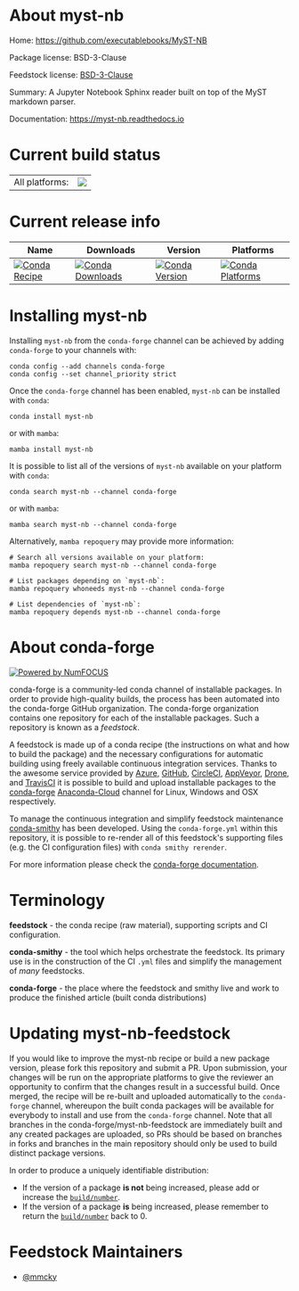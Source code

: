 About myst-nb
=============

Home: https://github.com/executablebooks/MyST-NB

Package license: BSD-3-Clause

Feedstock license: [BSD-3-Clause](https://github.com/conda-forge/myst-nb-feedstock/blob/main/LICENSE.txt)

Summary: A Jupyter Notebook Sphinx reader built on top of the MyST markdown parser.

Documentation: https://myst-nb.readthedocs.io

Current build status
====================


<table><tr><td>All platforms:</td>
    <td>
      <a href="https://dev.azure.com/conda-forge/feedstock-builds/_build/latest?definitionId=10607&branchName=main">
        <img src="https://dev.azure.com/conda-forge/feedstock-builds/_apis/build/status/myst-nb-feedstock?branchName=main">
      </a>
    </td>
  </tr>
</table>

Current release info
====================

| Name | Downloads | Version | Platforms |
| --- | --- | --- | --- |
| [![Conda Recipe](https://img.shields.io/badge/recipe-myst--nb-green.svg)](https://anaconda.org/conda-forge/myst-nb) | [![Conda Downloads](https://img.shields.io/conda/dn/conda-forge/myst-nb.svg)](https://anaconda.org/conda-forge/myst-nb) | [![Conda Version](https://img.shields.io/conda/vn/conda-forge/myst-nb.svg)](https://anaconda.org/conda-forge/myst-nb) | [![Conda Platforms](https://img.shields.io/conda/pn/conda-forge/myst-nb.svg)](https://anaconda.org/conda-forge/myst-nb) |

Installing myst-nb
==================

Installing `myst-nb` from the `conda-forge` channel can be achieved by adding `conda-forge` to your channels with:

```
conda config --add channels conda-forge
conda config --set channel_priority strict
```

Once the `conda-forge` channel has been enabled, `myst-nb` can be installed with `conda`:

```
conda install myst-nb
```

or with `mamba`:

```
mamba install myst-nb
```

It is possible to list all of the versions of `myst-nb` available on your platform with `conda`:

```
conda search myst-nb --channel conda-forge
```

or with `mamba`:

```
mamba search myst-nb --channel conda-forge
```

Alternatively, `mamba repoquery` may provide more information:

```
# Search all versions available on your platform:
mamba repoquery search myst-nb --channel conda-forge

# List packages depending on `myst-nb`:
mamba repoquery whoneeds myst-nb --channel conda-forge

# List dependencies of `myst-nb`:
mamba repoquery depends myst-nb --channel conda-forge
```


About conda-forge
=================

[![Powered by
NumFOCUS](https://img.shields.io/badge/powered%20by-NumFOCUS-orange.svg?style=flat&colorA=E1523D&colorB=007D8A)](https://numfocus.org)

conda-forge is a community-led conda channel of installable packages.
In order to provide high-quality builds, the process has been automated into the
conda-forge GitHub organization. The conda-forge organization contains one repository
for each of the installable packages. Such a repository is known as a *feedstock*.

A feedstock is made up of a conda recipe (the instructions on what and how to build
the package) and the necessary configurations for automatic building using freely
available continuous integration services. Thanks to the awesome service provided by
[Azure](https://azure.microsoft.com/en-us/services/devops/), [GitHub](https://github.com/),
[CircleCI](https://circleci.com/), [AppVeyor](https://www.appveyor.com/),
[Drone](https://cloud.drone.io/welcome), and [TravisCI](https://travis-ci.com/)
it is possible to build and upload installable packages to the
[conda-forge](https://anaconda.org/conda-forge) [Anaconda-Cloud](https://anaconda.org/)
channel for Linux, Windows and OSX respectively.

To manage the continuous integration and simplify feedstock maintenance
[conda-smithy](https://github.com/conda-forge/conda-smithy) has been developed.
Using the ``conda-forge.yml`` within this repository, it is possible to re-render all of
this feedstock's supporting files (e.g. the CI configuration files) with ``conda smithy rerender``.

For more information please check the [conda-forge documentation](https://conda-forge.org/docs/).

Terminology
===========

**feedstock** - the conda recipe (raw material), supporting scripts and CI configuration.

**conda-smithy** - the tool which helps orchestrate the feedstock.
                   Its primary use is in the construction of the CI ``.yml`` files
                   and simplify the management of *many* feedstocks.

**conda-forge** - the place where the feedstock and smithy live and work to
                  produce the finished article (built conda distributions)


Updating myst-nb-feedstock
==========================

If you would like to improve the myst-nb recipe or build a new
package version, please fork this repository and submit a PR. Upon submission,
your changes will be run on the appropriate platforms to give the reviewer an
opportunity to confirm that the changes result in a successful build. Once
merged, the recipe will be re-built and uploaded automatically to the
`conda-forge` channel, whereupon the built conda packages will be available for
everybody to install and use from the `conda-forge` channel.
Note that all branches in the conda-forge/myst-nb-feedstock are
immediately built and any created packages are uploaded, so PRs should be based
on branches in forks and branches in the main repository should only be used to
build distinct package versions.

In order to produce a uniquely identifiable distribution:
 * If the version of a package **is not** being increased, please add or increase
   the [``build/number``](https://docs.conda.io/projects/conda-build/en/latest/resources/define-metadata.html#build-number-and-string).
 * If the version of a package **is** being increased, please remember to return
   the [``build/number``](https://docs.conda.io/projects/conda-build/en/latest/resources/define-metadata.html#build-number-and-string)
   back to 0.

Feedstock Maintainers
=====================

* [@mmcky](https://github.com/mmcky/)

